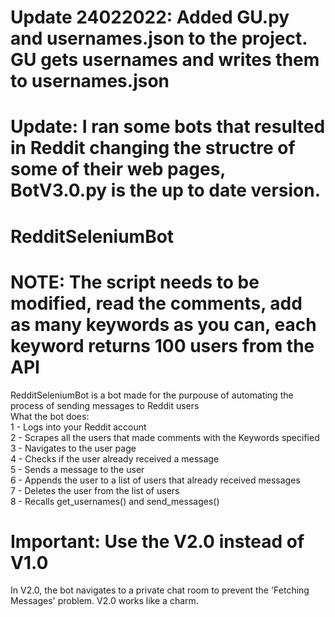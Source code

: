 # Update 24022022: Added GU.py and usernames.json to the project. GU gets usernames and writes them to usernames.json

# Update: I ran some bots that resulted in Reddit changing the structre of some of their web pages, BotV3.0.py is the up to date version.

# RedditSeleniumBot
# NOTE: The script needs to be modified, read the comments, add as many keywords as you can, each keyword returns 100 users from the API
RedditSeleniumBot is a bot made for the purpouse of automating the process of sending messages to Reddit users<br/>
What the bot does:<br/>
1 - Logs into your Reddit account<br/>
2 - Scrapes all the users that made comments with the Keywords specified<br/>
3 - Navigates to the user page<br/>
4 - Checks if the user already received a message<br/>
5 - Sends a message to the user<br/>
6 - Appends the user to a list of users that already received messages<br/>
7 - Deletes the user from the list of users<br/>
8 - Recalls get_usernames() and send_messages()<br/>

# Important: Use the V2.0 instead of V1.0
In V2.0, the bot navigates to a private chat room to prevent the 'Fetching Messages' problem. V2.0 works like a charm.
